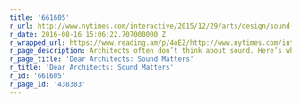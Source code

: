 ```yaml
---
title: '661605'
r_url: http://www.nytimes.com/interactive/2015/12/29/arts/design/sound-architecture.html
r_date: 2016-08-16 15:06:22.707000000 Z
r_wrapped_url: https://www.reading.am/p/4oEZ/http://www.nytimes.com/interactive/2015/12/29/arts/design/sound-architecture.html
r_page_description: Architects often don’t think about sound. Here’s why they should.
r_page_title: 'Dear Architects: Sound Matters'
r_title: 'Dear Architects: Sound Matters'
r_id: '661605'
r_page_id: '438383'
---
```


